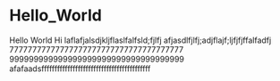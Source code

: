 # Hello_World
Hello World
Hi laflafjalsdjkljflaslfalfsld;fjlfj
afjasdlfjlfj;adjflajf;ljfjfjffalfadfj
77777777777777777777777777777777777777
999999999999999999999999999999999999
afafaadsffffffffffffffffffffffffffffffffffffffffff

